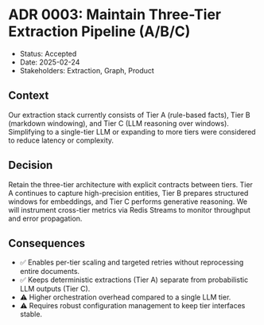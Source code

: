 # ADR 0003: Maintain Three-Tier Extraction Pipeline (A/B/C)

- Status: Accepted
- Date: 2025-02-24
- Stakeholders: Extraction, Graph, Product

## Context

Our extraction stack currently consists of Tier A (rule-based facts), Tier B (markdown windowing), and Tier C (LLM reasoning over windows). Simplifying to a single-tier LLM or expanding to more tiers were considered to reduce latency or complexity.

## Decision

Retain the three-tier architecture with explicit contracts between tiers. Tier A continues to capture high-precision entities, Tier B prepares structured windows for embeddings, and Tier C performs generative reasoning. We will instrument cross-tier metrics via Redis Streams to monitor throughput and error propagation.

## Consequences

- ✅ Enables per-tier scaling and targeted retries without reprocessing entire documents.
- ✅ Keeps deterministic extractions (Tier A) separate from probabilistic LLM outputs (Tier C).
- ⚠️ Higher orchestration overhead compared to a single LLM tier.
- ⚠️ Requires robust configuration management to keep tier interfaces stable.
